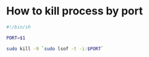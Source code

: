 # How to kill process by port

```bash
#!/bin/sh

PORT=$1

sudo kill -9 `sudo lsof -t -i:$PORT`
```
